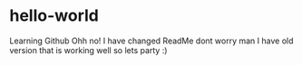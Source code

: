 # hello-world
Learning Github 
Ohh no! I have changed ReadMe
dont worry man I have old version that is working well
so lets party :)
